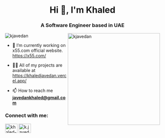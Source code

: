 <h1 align="center">Hi 👋, I'm Khaled</h1>
<h3 align="center">A Software Engineer based in UAE</h3>
<img src='https://th.bing.com/th/id/R.e632bd89ef30dcf257c25aa52845f2c7?rik=Lek8Fq8%2f0YNsUg&pid=ImgRaw&r=0' align='right' alt='kjavedan' style='width: 300px' />
<p align="left"> <img src="https://komarev.com/ghpvc/?username=kjavedan&label=Profile%20views&color=0e75b6&style=flat" alt="kjavedan" /> </p>


- 🔭 I’m currently working on x55.com official website. https://x55.com/

- 👨‍💻 All of my projects are available at https://khaledjavedan.vercel.app/

- 📫 How to reach me **javedankhaled@gmail.com**

<h3 align="left">Connect with me:</h3>
<p align="left">
<a href="https://linkedin.com/in/khaled-javedan-790b991b3" target="blank"><img align="center" src="https://raw.githubusercontent.com/rahuldkjain/github-profile-readme-generator/master/src/images/icons/Social/linked-in-alt.svg" alt="khaled-javedan" height="30" width="40" /></a>
  <a href="https://instagram.com/k.javedan" target="blank"><img align="center" src="https://raw.githubusercontent.com/rahuldkjain/github-profile-readme-generator/master/src/images/icons/Social/instagram.svg" alt="k.javedan" height="30" width="40" /></a>
</p>


